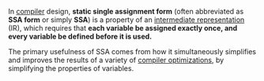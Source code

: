 In [compiler](https://en.wikipedia.org/wiki/Compiler "Compiler") design, **static single assignment form** (often abbreviated as **SSA form** or simply **SSA**) is a property of an [intermediate representation](https://en.wikipedia.org/wiki/Intermediate_representation "Intermediate representation") (IR), which requires that **each variable be assigned exactly once, and every variable be defined before it is used.**

The primary usefulness of SSA comes from how it simultaneously simplifies and improves the results of a variety of [compiler optimizations](https://en.wikipedia.org/wiki/Compiler_optimization "Compiler optimization"), by simplifying the properties of variables.